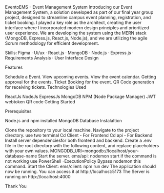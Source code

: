 EventoEMS - Event Management System
Introducing our Event Management System, a solution developed as part of our final year group project, designed to streamline campus event planning, registration, and ticket booking. I played a key role as the architect, creating the user interface where I incorporated modern design principles and prioritized user experience. We are developing the system using the MERN stack (MongoDB, Express.js, React.js, Node.js), and we are utilizing the agile Scrum methodology for efficient development.

Skills: Figma · Ui/ux · React.js · MongoDB · Node.js · Express.js · Requirements Analysis · User Interface Design

Features

Schedule a Event.
View upcoming events.
View the event calendar.
Getting approval for the events.
Ticket Booking for the event.
QR Code generation for receiving tickets.
Technologies Used

ReactJs
NodeJs
ExpressJs
MongoDB
NPM (Node Package Manager)
JWT webtoken
QR code
Getting Started

Prerequisites

Node.js and npm installed
MongoDB Database
Instalaltion

Clone the repository to your local machine.
Navigate to the project directory. use two terminal
Cd Client - For Frontend
Cd api - For Backend
Install server dependenciesfor both frontend and backend.
Create a .env file in the root directory with the following content, and replace placeholders with your own values.
MONGODB_URI=mongodb://localhost/your-database-name
Start the server.
ems/api: nodemon start
if the command is not working use PowerShell -ExecutionPolicy Bypass nodemon this command.
Start the Client:
ems/client: npm run dev
The application should now be running. You can access it at http://localhost:5173
The Server is running on http://localhost:4000

Thank You
